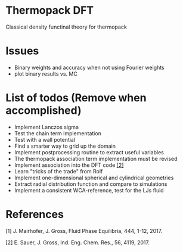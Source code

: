 # Thermopack DFT
Classical density functinal theory for thermopack


# Issues
  * Binary weights and accuracy when not using Fourier weights
  * plot binary results vs. MC

# List of todos (Remove when accomplished)
  * Implement Lanczos sigma
  * Test the chain term implementation
  * Test with a wall potential
  * Find a smarter way to grid up the domain
  * Implement postprocessing routine to extract useful variables
  * The thermopack association term implementation must be revised
  * Implement association into the DFT code [[2]](#2)
  * Learn "tricks of the trade" from Rolf
  * Implement one-dimensional spherical and cylindrical geometries
  * Extract radial distribution function and compare to simulations
  * Implement a consistent WCA-reference, test for the LJs fluid

# References
<a id="1">[1]</a>
J. Mairhofer, J. Gross, Fluid Phase Equilibria, 444, 1-12, 2017.

<a id="2">[2]</a>
E. Sauer, J. Gross, Ind. Eng. Chem. Res., 56, 4119, 2017.